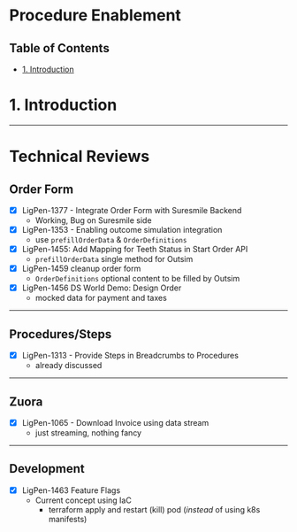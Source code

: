 # Procedure Enablement <!-- omit in toc -->
## Table of Contents <!-- omit in toc -->
- [1. Introduction](#1-introduction)
  
# 1. Introduction

---
# Technical Reviews
## Order Form
- [x] LigPen-1377 - Integrate Order Form with Suresmile Backend
  - Working, Bug on Suresmile side
- [x] LigPen-1353 - Enabling outcome simulation integration
  - use `prefillOrderData` & `OrderDefinitions`
- [x] LigPen-1455: Add Mapping for Teeth Status in Start Order API
  - `prefillOrderData` single method for Outsim
- [x] LigPen-1459 cleanup order form
  - `OrderDefinitions` optional content to be filled by Outsim
- [x] LigPen-1456 DS World Demo: Design Order
  - mocked data for payment and taxes


---
## Procedures/Steps
- [x] LigPen-1313 - Provide Steps in Breadcrumbs to Procedures
  - already discussed <!--TODO: rensem -->

---
## Zuora
- [x] LigPen-1065 - Download Invoice using data stream
  - just streaming, nothing fancy

---
## Development
- [x] LigPen-1463 Feature Flags
  - Current concept using IaC
    - terraform apply and restart (kill) pod (*instead* of using k8s manifests)